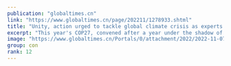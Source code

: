 ```yaml
---
publication: "globaltimes.cn"
link: "https://www.globaltimes.cn/page/202211/1278933.shtml"
title: "Unity, action urged to tackle global climate crisis as experts warn against COP27 entangled in politics"
excerpt: "This year's COP27, convened after a year under the shadow of climate disasters and an energy crisis, appeared to have made some breakthrough to include loss and damage compensation into talks, in resp"
image: "https://www.globaltimes.cn/Portals/0/attachment/2022/2022-11-07/c99e0caa-73fc-492e-8064-c29376dbde28_s.jpeg"
group: con
rank: 12
---
```

